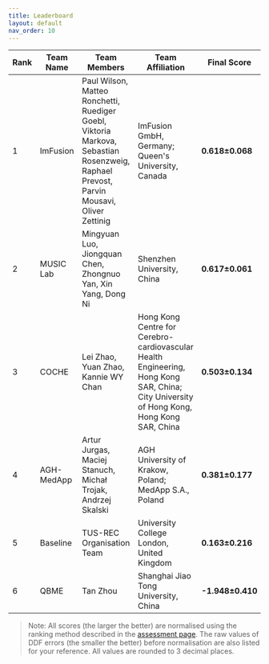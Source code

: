 ```yaml
---
title: Leaderboard
layout: default
nav_order: 10
---
```

| **Rank** | **Team Name** | **Team Members**                              | **Team Affiliation**                      | **Final Score** | **Global Score** | **Local Score** | **Pixel Score** | **Landmark Score** |     **GPE (mm)**      |     **GLE (mm)**      |     **LPE (mm)**     |     **LLE (mm)**     | **Run Time (s)** |
|----------|---------------|-----------------------------------------------|-------------------------------------------|-----------------|------------------|-----------------|-----------------|--------------------|------------------|------------------|-----------------|-----------------|------------------|
|  1   |  ImFusion  | Paul Wilson, Matteo Ronchetti, Ruediger Goebl, Viktoria Markova, Sebastian Rosenzweig, Raphael Prevost, Parvin Mousavi, Oliver Zettinig |                                            ImFusion GmbH, Germany; Queen's University, Canada                                            | **0.618±0.068**  | 0.658±0.120  | 0.579±0.039  | 0.622±0.056  |  0.615±0.088   | 9.223±2.775  | 6.923±2.845  | 0.157±0.020 | 0.123±0.018 |  2.973±0.847  |
|  2   | MUSIC Lab  |                                      Mingyuan Luo, Jiongquan Chen, Zhongnuo Yan, Xin Yang, Dong Ni                                      |                                                        Shenzhen University, China                                                        | **0.617±0.061**  | 0.619±0.104  | 0.615±0.035  | 0.637±0.056  |  0.597±0.075   | 9.880±3.155  | 8.221±2.957  | 0.139±0.018 | 0.117±0.017 | 38.123±22.520 |
|  3   |   COCHE    |                                                   Lei Zhao, Yuan Zhao, Kannie WY Chan                                                   | Hong Kong Centre for Cerebro-cardiovascular Health Engineering, Hong Kong SAR, China; City University of Hong Kong, Hong Kong SAR, China | **0.503±0.134**  | 0.481±0.239  | 0.526±0.058  | 0.520±0.131  |  0.487±0.147   | 13.892±6.748 | 10.705±4.628 | 0.172±0.026 | 0.143±0.029 |  43.054±3.274 |
|  4   | AGH-MedApp |                                       Artur Jurgas, Maciej Stanuch, Michał Trojak, Andrzej Skalski                                      |                                          AGH University of Krakow, Poland; MedApp S.A., Poland                                           | **0.381±0.177**  | 0.228±0.337  | 0.533±0.058  | 0.437±0.143  |  0.324±0.224   | 18.873±7.233 | 17.112±7.828 | 0.167±0.025 | 0.143±0.032 |  26.874±2.195 |
|  5   |  Baseline  |                                                        TUS-REC Organisation Team                                                        |                                                University College London, United Kingdom                                                 | **0.163±0.216**  | -0.078±0.410 | 0.405±0.051  | 0.244±0.145  |  0.083±0.304   | 26.110±7.256 | 23.681±9.049 | 0.214±0.025 | 0.181±0.030 |  19.753±1.570 |
|  6   |    QBME    |                                                                 Tan Zhou                                                                |                                                   Shanghai Jiao Tong University, China                                                   | **-1.948±0.410** | -3.094±0.750 | -0.802±0.150 | -1.456±0.187 |  -2.440±0.691  | 91.727±6.985 | 93.778±9.352 | 0.604±0.030 | 0.575±0.046 |  28.297±2.351 |

> Note: All scores (the larger the better) are normalised using the ranking method described in the <a href="https://github-pages.ucl.ac.uk/tus-rec-challenge/assessment.html#ranking-method" target="_blank">assessment page</a>. The raw values of DDF errors (the smaller the better) before normalisation are also listed for your reference. All values are rounded to 3 decimal places. 